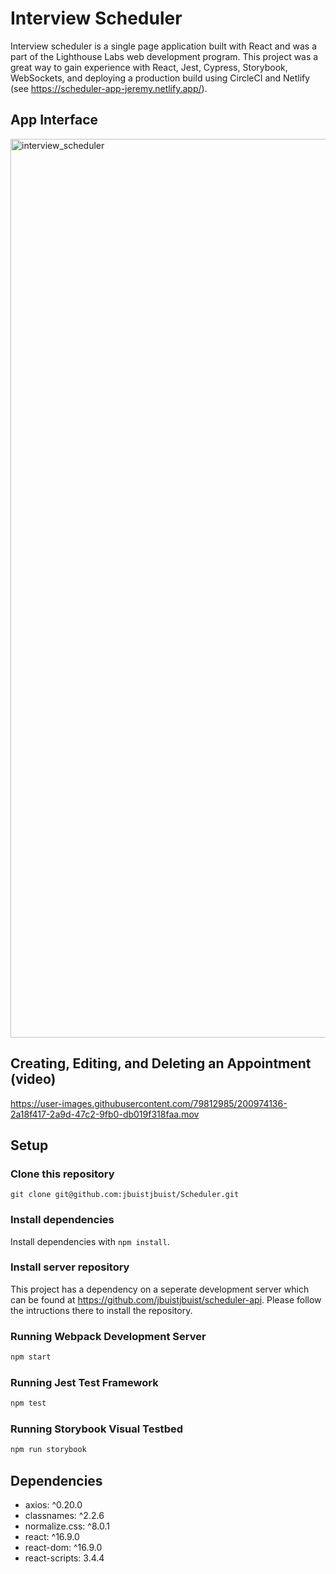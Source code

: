 # Interview Scheduler

Interview scheduler is a single page application built with React and was a part of the Lighthouse Labs web development program. This project was a great way to gain experience with React, Jest, Cypress, Storybook, WebSockets, and deploying a production build using CircleCI and Netlify (see https://scheduler-app-jeremy.netlify.app/).

## App Interface

<img width="1438" alt="interview_scheduler" src="https://user-images.githubusercontent.com/79812985/200974100-e6839b88-1593-42cc-bdd1-627843241dbe.png">


## Creating, Editing, and Deleting an Appointment (video)

https://user-images.githubusercontent.com/79812985/200974136-2a18f417-2a9d-47c2-9fb0-db019f318faa.mov


## Setup

### Clone this repository

`git clone git@github.com:jbuistjbuist/Scheduler.git`

### Install dependencies

Install dependencies with `npm install`.

### Install server repository

This project has a dependency on a seperate development server which can be found at https://github.com/jbuistjbuist/scheduler-api. Please follow the intructions there to install the repository.

### Running Webpack Development Server

```sh
npm start
```

### Running Jest Test Framework

```sh
npm test
```

### Running Storybook Visual Testbed

```sh
npm run storybook
```

## Dependencies
- axios: ^0.20.0
- classnames: ^2.2.6
- normalize.css: ^8.0.1
- react: ^16.9.0
- react-dom: ^16.9.0
- react-scripts: 3.4.4
